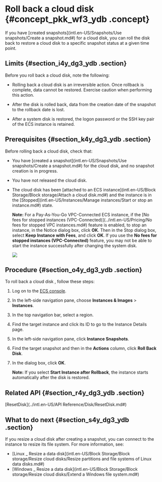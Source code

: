 # Roll back a cloud disk {#concept_pkk_wf3_ydb .concept}

If you have [created snapshots](intl.en-US/Snapshots/Use snapshots/Create a snapshot.md#) for a cloud disk, you can roll the disk back to restore a cloud disk to a specific snapshot status at a given time point.

## Limits {#section_i4y_dg3_ydb .section}

Before you roll back a cloud disk, note the following:

-   Rolling back a cloud disk is an irreversible action. Once rollback is complete, data cannot be restored. Exercise caution when performing this action.

-   After the disk is rolled back, data from the creation date of the snapshot to the rollback date is lost.

-   After a system disk is restored, the logon password or the SSH key pair of the ECS instance is retained.


## Prerequisites {#section_k4y_dg3_ydb .section}

Before rolling back a cloud disk, check that:

-   You have [created a snapshot](intl.en-US/Snapshots/Use snapshots/Create a snapshot.md#) for the cloud disk, and no snapshot creation is in progress.

-   You have not released the cloud disk.

-   The cloud disk has been [attached to an ECS instance](intl.en-US/Block Storage/Block storage/Attach a cloud disk.md#) and the instance is in the [Stopped](intl.en-US/Instances/Manage instances/Start or stop an instance.md#) state.

    **Note:** For a Pay-As-You-Go VPC-Connected ECS instance, if the [No fees for stopped instances \(VPC-Connected\)](../intl.en-US/Pricing/No fees for stopped VPC instances.md#) feature is enabled, to stop an instance, in the Notice dialog box, click **OK**. Then in the Stop dialog box, select **Keep Instance with Fees**, and click **OK**. If you use the **No fees for stopped instances \(VPC-Connected\)** feature, you may not be able to start the instance successfully after changing the system disk.

    ![](http://static-aliyun-doc.oss-cn-hangzhou.aliyuncs.com/assets/img/9676/15659422765328_en-US.png)


## Procedure {#section_o4y_dg3_ydb .section}

To roll back a cloud disk , follow these steps:

1.  Log on to the [ECS console](https://ecs.console.aliyun.com).
2.  In the left-side navigation pane, choose **Instances & Images** \> **Instances**.
3.  In the top navigation bar, select a region.
4.  Find the target instance and click its ID to go to the Instance Details page.
5.  In the left-side navigation pane, click **Instance Snapshots**.
6.  Find the target snapshot and then in the **Actions** column, click **Roll Back Disk**.
7.  In the dialog box, click **OK**.

    **Note:** If you select **Start Instance after Rollback**, the instance starts automatically after the disk is restored.


## Related API {#section_r4y_dg3_ydb .section}

[ResetDisk](../intl.en-US/API Reference/Disk/ResetDisk.md#)

## What to do next {#section_s4y_dg3_ydb .section}

If you resize a cloud disk after creating a snapshot, you can connect to the instance to resize its file system. For more information, see:

-   [Linux \_ Resize a data disk](intl.en-US/Block Storage/Block storage/Resize cloud disks/Resize partitions and file systems of Linux data disks.md#)
-   [Windows \_ Resize a data disk](intl.en-US/Block Storage/Block storage/Resize cloud disks/Extend a Windows file system.md#)

